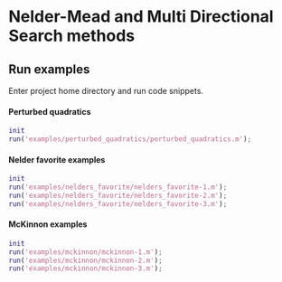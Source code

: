 # Nelder-Mead and Multi Directional Search methods

## Run examples

Enter project home directory and run code snippets.

#### Perturbed quadratics

```matlab
init
run('examples/perturbed_quadratics/perturbed_quadratics.m');
```

#### Nelder favorite examples

```matlab
init
run('examples/nelders_favorite/nelders_favorite-1.m');
run('examples/nelders_favorite/nelders_favorite-2.m');
run('examples/nelders_favorite/nelders_favorite-3.m');
```

#### McKinnon examples

```matlab
init
run('examples/mckinnon/mckinnon-1.m');
run('examples/mckinnon/mckinnon-2.m');
run('examples/mckinnon/mckinnon-3.m');
```
